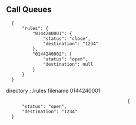 ## Call Queues


```
  {
      "rules": {
          "0144240001": {
              "status": "close",
              "destination": "1234"
          },
          "0144240002": {
              "status": "open",
              "destination": null
          }
      }
  }
```


directory : /rules
filename 0144240001

```
											  {
      "status": "open",
      "destination": "1234"
  }
```
